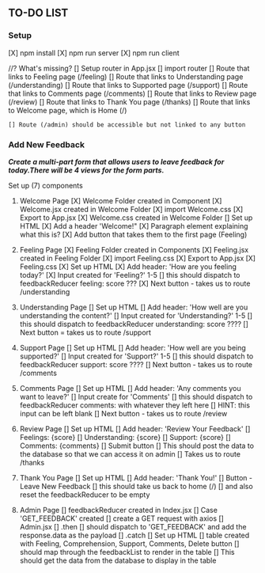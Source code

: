 ## TO-DO LIST

### Setup
[X] npm install
[X] npm run server
[X] npm run client

//? What's missing?
[] Setup router in App.jsx
[] import router
    [] Route that links to Feeling page (/feeling)
    [] Route that links to Understanding page (/understanding)
    [] Route that links to Supported page (/support)
    [] Route that links to Comments page (/comments)
    [] Route that links to Review page (/review)
    [] Route that links to Thank You page (/thanks)
    [] Route that links to Welcome page, which is Home (/)

    [] Route (/admin) should be accessible but not linked to any button

### Add New Feedback

***Create a multi-part form that allows users to leave feedback for today.There will be 4 views for the form parts.***

Set up (7) components 

1. Welcome Page
[X] Welcome Folder created in Component
[X] Welcome.jsx created in Welcome Folder
    [X] import Welcome.css
    [X] Export to App.jsx
[X] Welcome.css created in Welcome Folder
[] Set up HTML
    [X] Add a header 'Welcome!"
    [X] Paragraph element explaining what this is?
    [X] Add button that takes them to the first page (Feeling)

2. Feeling Page
[X] Feeling Folder created in Components
[X] Feeling.jsx created in Feeling Folder
    [X] import Feeling.css
    [X] Export to App.jsx
[X] Feeling.css 
[X] Set up HTML
    [X] Add header: 'How are you feeling today?'
    [X] Input created for 'Feeling?' 1-5
        [] this should dispatch to feedbackReducer feeling: score ???
    [X] Next button - takes us to route /understanding

3. Understanding Page
[] Set up HTML
    [] Add header: 'How well are you understanding the content?'
    [] Input created for 'Understanding?' 1-5
        [] this should dispatch to feedbackReducer understanding: score ????
    [] Next button = takes us to route /support
    
4. Support Page
[] Set up HTML
    [] Add header: 'How well are you being supported?'
    [] Input created for 'Support?' 1-5
        [] this should dispatch to feedbackReducer support: score ????
    [] Next button - takes us to route /comments

4. Comments Page
[] Set up HTML
    [] Add header: 'Any comments you want to leave?'
    [] Input create for 'Comments'
        [] this should dispatch to feedbackReducer comments: with whatever they left here
        [] HINT: this input can be left blank
    [] Next button - takes us to route /review

5. Review Page
[] Set up HTML
    [] Add header: 'Review Your Feedback'
    [] Feelings: {score}
    [] Understanding: {score}
    [] Support: {score}
    [] Comments: {comments}
    [] Submit button
        [] This should post the data to the database so that we can access it on admin
        [] Takes us to route /thanks

6. Thank You Page
[] Set up HTML
    [] Add header: 'Thank You!'
    [] Button - Leave New Feedback
        [] this should take us back to home (/)
        [] and also reset the feedbackReducer to be empty

7. Admin Page
[] feedbackReducer created in Index.jsx
    [] Case 'GET_FEEDBACK' created
[] create a GET request with axios 
    [] Admin.jsx
        [] .then 
            [] should dispatch to 'GET_FEEDBACK' and add the response.data as the payload
        [] .catch
[] Set up HTML
    [] table created with 
        Feeling, Comprehension, Support, Comments, Delete button
    [] should map through the feedbackList to render in the table
    [] This should get the data from the database to display in the table


